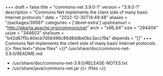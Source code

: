 +++
draft = false
title = "commons-net 3.9.0-1"
version = "3.9.0-1"
description = "Commons Net implements the client side of many basic Internet protocols."
date = "2022-12-30T14:49:48"
aliases = "/packages/39561"
categories = ['devel-extra']
upstreamurl = "http://jakarta.apache.org/commons/net"
arch = "x86_64"
size = "294404"
usize = "344603"
sha1sum = "b42d87f5c40ecb7d56496c86d8ddbe0bc3acc19a"
depends = "[]"
+++
Commons Net implements the client side of many basic Internet protocols.{{< files text="show files" >}}* /usr/share/doc/commons-net-3.9.0/README.md
* /usr/share/doc/commons-net-3.9.0/RELEASE-NOTES.txt
* /usr/share/java/commons-net.jar
{{< /files >}}